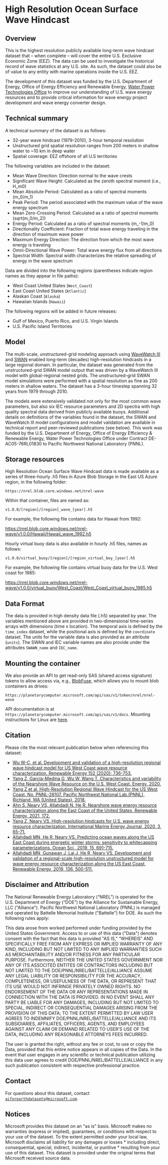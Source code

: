 # High Resolution Ocean Surface Wave Hindcast

## Overview

This is the highest resolution publicly available long-term wave hindcast dataset that – when complete – will cover the entire U.S. Exclusive Economic Zone (EEZ). The data can be used to investigate the historical record of wave
statistics at any U.S. site. As such, the dataset could also be of value to any entity with marine operations inside the U.S. EEZ.

The development of this dataset was funded by the U.S. Department of Energy, Office of Energy Efficiency and Renewable Energy, [Water Power Technologies Office](https://www.energy.gov/eere/water/water-power-technologies-office) to improve our understanding of U.S. wave energy resources and to provide critical information for wave energy project development and wave energy converter design.

## Technical summary

A technical summary of the dataset is as follows:

* 32-year wave hindcast (1979-2010), 3-hour temporal resolution
* Unstructured grid spatial resolution ranges from 200 meters in shallow water to ~10 km in deep water
* Spatial coverage: EEZ offshore of all U.S territories

The following variables are included in the dataset:

* Mean Wave Direction: Direction normal to the wave crests
* Significant Wave Height: Calculated as the zeroth spectral moment (i.e., H_m0)
* Mean Absolute Period: Calculated as a ratio of spectral moments (m_0/m_1)
* Peak Period: The period associated with the maximum value of the wave energy spectrum
* Mean Zero-Crossing Period: Calculated as a ratio of spectral moments (sqrt(m_0/m_2))
* Energy Period: Calculated as a ratio of spectral moments (m_-1/m_0)
* Directionality Coefficient: Fraction of total wave energy traveling in the direction of maximum wave power
* Maximum Energy Direction: The direction from which the most wave energy is traveling
* Omni-Directional Wave Power: Total wave energy flux from all directions
* Spectral Width: Spectral width characterizes the relative spreading of energy in the wave spectrum

Data are divided into the following regions (parentheses indicate region names as they appear in file paths):

* West Coast United States (`West_Coast`)
* East Coast United States (`Atlantic`)
* Alaskan Coast (`Alaska`)
* Hawaiian Islands (`Hawaii`)

The following regions will be added in future releases:

* Gulf of Mexico, Puerto Rico, and U.S. Virgin Islands
* U.S. Pacific Island Territories

## Model

The multi-scale, unstructured-grid modeling approach using [WaveWatch III](https://polar.ncep.noaa.gov/waves/wavewatch/) and [SWAN](https://www.tudelft.nl/en/ceg/about-faculty/departments/hydraulic-engineering/sections/environmental-fluid-mechanics/research/swan) enabled long-term (decades) high-resolution hindcasts in a large regional domain. In particular, the dataset was generated from the unstructured-grid SWAN model output that was driven by a WaveWatch III model with global-regional nested grids. The unstructured-grid SWAN model simulations were performed with a spatial resolution as fine as 200 meters in shallow waters. The dataset has a 3-hour timestep spanning 32 years from 1979 through 2010.

The models were extensively validated not only for the most common wave parameters, but also six IEC resource parameters and 2D spectra with high quality spectral data derived from publicly available buoys. Additional details
on definitions of the variables found in the dataset, the SWAN and WaveWatch III model configurations and model validation are available in technical report and peer-reviewed publications (see below). This work was funded by the U.S. Department of Energy, Office of Energy Efficiency & Renewable Energy, Water Power Technologies Office under Contract DE-AC05-76RL01830 to Pacific Northwest National Laboratory (PNNL).

## Storage resources

High Resolution Ocean Surface Wave Hindcast data is made available as a series of three-hourly .h5 files in Azure Blob Storage in the East US Azure region, in the following folder:

`https://nrel.blob.core.windows.net/nrel-wave`

Within that container, files are named as:

`v1.0.0/[region]/[region]_wave_[year].h5`

For example, the following file contains data for Hawaii from 1992:

<https://nrel.blob.core.windows.net/nrel-wave/v1.0.0/Hawaii/Hawaii_wave_1992.h5>

Hourly virtual buoy data is also available in hourly .h5 files, names as follows:

`v1.0.0/virtual_buoy/[region]/[region_virtual_boy_[year].h5`

For example, the following file contains virtual buoy data for the U.S. West coast for 1985:

<https://nrel.blob.core.windows.net/nrel-wave/v1.0.0/virtual_buoy/West_Coast/West_Coast_virtual_buoy_1985.h5>


## Data Format

The data is provided in high density data file (.h5) separated by year. The variables mentioned above are provided in two-dimensional time-series arrays with dimensions (time x location). The temporal axis is defined by the `time_index` dataset, while the positional axis is defined by the `coordinate` dataset. The units for the variable data is also provided as an attribute (`units`). The SWAN and IEC variable names are also provide under the attributes `SWAWN_name` and `IEC_name`.


## Mounting the container

We also provide an API to get read-only SAS (shared access signature) tokens to allow access via, e.g., [BlobFuse](https://github.com/Azure/azure-storage-fuse), which allows you to mount blob containers as drives:

`https://planetarycomputer.microsoft.com/api/sas/v1/token/nrel/nrel-wave`

API documentation is at `https://planetarycomputer.microsoft.com/api/sas/v1/docs`.
Mounting instructions for Linux are [here](https://docs.microsoft.com/en-us/azure/storage/blobs/storage-how-to-mount-container-linux).



## Citation

Please cite the most relevant publication below when referencing this dataset:

* [Wu W-C, et al. Development and validation of a high-resolution regional wave hindcast model for US West Coast wave resource characterization. Renewable Energy 152 (2020): 736-753.](https://www.osti.gov/biblio/1599105)
* [Yang Z, García-Medina G, Wu W, Wang T.  Characteristics and variability of the Nearshore Wave Resource on the U.S. West Coast. Energy. 2020.](https://doi.org/10.1016/j.energy.2020.117818)
* [Yang Z et al. High-Resolution Regional Wave Hindcast for the US West Coast. No. PNNL-28107. Pacific Northwest National Lab.(PNNL), Richland, WA (United States), 2018.](https://doi.org/10.2172/1573061)
* [Ahn S, Neary VS, Allahdadi N, He R. Nearshore wave energy resource characterization along the East Coast of the United States, Renewable Energy, 2021, 172.](https://doi.org/10.1016/j.renene.2021.03.037)
* [Yang Z, Neary VS. High-resolution hindcasts for U.S. wave energy resource characterization. International Marine Energy Journal, 2020, 3, 65-71.](https://doi.org/10.36688/imej.3.65-71)
* [Allahdadi MN, He R, Neary VS. Predicting ocean waves along the US East Coast during energetic winter storms: sensitivity to whitecapping parameterizations, Ocean Sci., 2019, 15, 691-715.](https://doi.org/10.5194/os-15-691-2019)
* [Allahdadi MN, Gunawan J, Lai J, He R, Neary VS. Development and validation of a regional-scale high-resolution unstructured model for wave energy resource characterization along the US East Coast, Renewable Energy, 2019, 136, 500-511.](https://doi.org/10.1016/j.renene.2019.01.020)


## Disclaimer and Attribution

The National Renewable Energy Laboratory (“NREL”) is operated for the U.S. Department of Energy (“DOE”) by the Alliance for Sustainable Energy, LLC ("Alliance"). Pacific Northwest National Laboratory (PNNL) is managed and operated by Battelle Memorial Institute ("Battelle") for DOE. As such the following rules apply:

This data arose from worked performed under funding provided by the United States Government. Access to or use of this data ("Data") denotes consent with the fact that this data is provided "AS IS," “WHEREIS” AND SPECIFICALLY FREE FROM ANY EXPRESS OR IMPLIED WARRANTY OF ANY KIND, INCLUDING BUT NOT LIMITED TO ANY IMPLIED WARRANTIES SUCH AS MERCHANTABILITY AND/OR FITNESS FOR ANY PARTICULAR PURPOSE. Furthermore, NEITHER THE UNITED STATES GOVERNMENT NOR ANY OF ITS ASSOCITED ENTITES OR CONTRACTORS INCLUDING BUT NOT LIMITED TO THE DOE/PNNL/NREL/BATTELLE/ALLIANCE ASSUME ANY LEGAL LIABILITY OR RESPONSIBILITY FOR THE ACCURACY, COMPLETENESS, OR USEFULNESS OF THE DATA, OR REPRESENT THAT ITS USE WOULD NOT INFRINGE PRIVATELY OWNED RIGHTS. NO ENDORSEMENT OF THE DATA OR ANY REPRESENTATIONS MADE IN CONNECTION WITH THE DATA IS PROVIDED. IN NO EVENT SHALL ANY PARTY BE LIABLE FOR ANY DAMAGES, INCLUDING BUT NOT LIMITED TO SPECIAL, INDIRECT OR CONSEQUENTIAL DAMAGES ARISING FROM THE PROVISION OF THIS DATA; TO THE EXTENT PERMITTED BY LAW USER AGREES TO INDEMNIFY DOE/PNNL/NREL/BATTELLE/ALLIANCE AND ITS SUBSIDIARIES, AFFILIATES, OFFICERS, AGENTS, AND EMPLOYEES AGAINST ANY CLAIM OR DEMAND RELATED TO USER'S USE OF THE DATA, INCLUDING ANY REASONABLE ATTORNEYS FEES INCURRED.

The user is granted the right, without any fee or cost, to use or copy the Data, provided that this entire notice appears in all copies of the Data. In the event that user engages in any scientific or technical publication utilizing this data user agrees to credit DOE/PNNL/NREL/BATTELLE/ALLIANCE in any such publication consistent with respective professional practice.


## Contact

For questions about this dataset, contact [`aiforearthdatasets@microsoft.com`](mailto:aiforearthdatasets@microsoft.com?subject=wave%20question).


## Notices

Microsoft provides this dataset on an "as is" basis.  Microsoft makes no warranties (express or implied), guarantees, or conditions with respect to your use of the dataset.  To the extent permitted under your local law, Microsoft disclaims all liability for any damages or losses * including direct, consequential, special, indirect, incidental, or punitive * resulting from your use of this dataset.  This dataset is provided under the original terms that Microsoft received source data.
